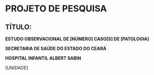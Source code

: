 # PROJETO DE PESQUISA

## TÍTULO:

**ESTUDO OBSERVACIONAL DE [NÚMERO] CASO[S] DE [PATOLOGIA]** 

**SECRETARIA DE SAÚDE DO ESTADO DO CEARÁ**

**HOSPITAL INFANTIL ALBERT SABIN**

[UNIDADE]
